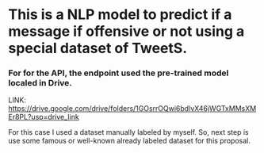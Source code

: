 # This is a NLP model to predict if a message if offensive or not using a special dataset of TweetS. 
### For for the API, the endpoint used the pre-trained model localed in Drive. 
LINK: https://drive.google.com/drive/folders/1GOsrrOQwi6bdlvX46jWGTxMMsXMEr8PL?usp=drive_link

For this case I used a dataset manually labeled by myself. So, next step is use some famous or well-known already labeled dataset for this proposal.  
